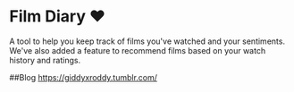 # Film Diary ❤️
A tool to help you keep track of films you've watched and your sentiments. We've also added a feature to recommend films based on your watch history and ratings.

##Blog
https://giddyxroddy.tumblr.com/
